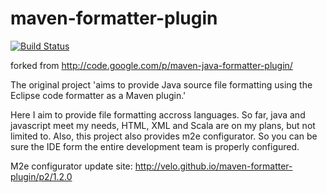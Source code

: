 maven-formatter-plugin
======================
[![Build Status](https://marvinformatics.ci.cloudbees.com/buildStatus/icon?job=maven-formatter-plugin)](https://marvinformatics.ci.cloudbees.com/job/maven-formatter-plugin/)

forked from http://code.google.com/p/maven-java-formatter-plugin/

The original project 'aims to provide Java source file formatting using the Eclipse code formatter as a Maven plugin.'

Here I aim to provide file formatting accross languages.  So far, java and javascript meet my needs, HTML, XML and Scala are on my plans, but not limited to.
Also, this project also provides m2e configurator.  So you can be sure the IDE form the entire development team is properly configured.

M2e configurator update site:
http://velo.github.io/maven-formatter-plugin/p2/1.2.0
